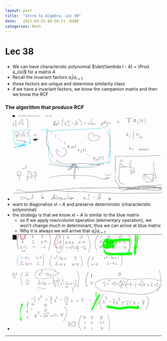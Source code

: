 ```yaml
---
layout: post
title:  "Intro to Algebra, Lec 39"
date:   2021-03-25 00:56:11 -0400
categories: Math
---
```

# Lec 38
### 
* We can have charactersitc polynomial $\det(\lambda I - A)  = \Prod a_i(x)$ for a matrix $A$
* Recall the invariant factors $a_i | a_{i+1}$
* these factors are unique and determine similarity class
* if we have a invariant factors, we know the campanion matrix and then we know the RCF

### The algorithm that produce RCF
* ![](/assets/img/2021-03-25-16-22-11.png)
* want to diagonalize $xI - A$ and preserve determinstic (characteristic polynomial)
* the strategy is that we know $xI - A$ is similar to the blue matrix
  * so if we apply row/column operation (elementary operation), we won't change much in determinant, thus we can arrive at blue matrix
  * Why it is always we will arrive that $a_i | a_{i+1}$
* ![](../assets/img/2021-03-25-16-42-28.png)
***
